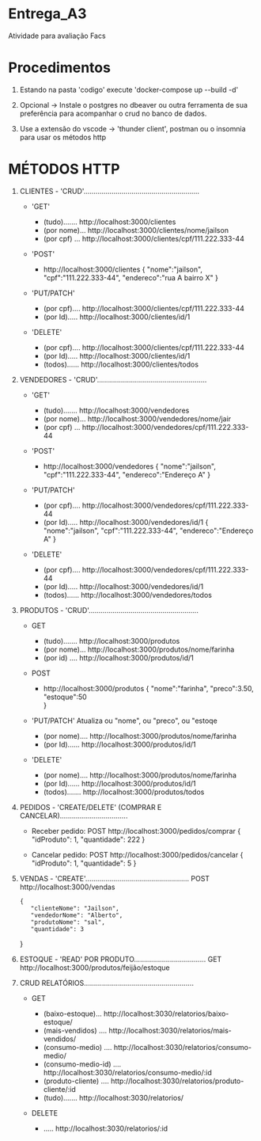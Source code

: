 # Entrega_A3
Atividade para avaliação Facs

# Procedimentos

1. Estando na pasta 'codigo' execute 'docker-compose up --build -d'

2. Opcional -> Instale o postgres no dbeaver ou outra ferramenta de sua preferência para acompanhar o crud no banco de dados. 

3. Use a extensão do vscode -> 'thunder client', postman ou o insomnia para usar os métodos http

# MÉTODOS HTTP

1. CLIENTES - 'CRUD'..........................................................
    * 'GET' 
      - (tudo)....... http://localhost:3000/clientes  
      - (por nome)... http://localhost:3000/clientes/nome/jailson 
      - (por cpf) ... http://localhost:3000/clientes/cpf/111.222.333-44 

    * 'POST'
      - http://localhost:3000/clientes
        {
          "nome":"jailson",
          "cpf":"111.222.333-44",
          "endereco":"rua A bairro X"
        }

    * 'PUT/PATCH'
      - (por cpf).... http://localhost:3000/clientes/cpf/111.222.333-44
      - (por Id)..... http://localhost:3000/clientes/id/1

    * 'DELETE'
      - (por cpf).... http://localhost:3000/clientes/cpf/111.222.333-44
      - (por Id)..... http://localhost:3000/clientes/id/1
      - (todos)...... http://localhost:3000/clientes/todos
    
2. VENDEDORES - 'CRUD'.......................................................
    * 'GET' 
      - (tudo)....... http://localhost:3000/vendedores
      - (por nome)... http://localhost:3000/vendedores/nome/jair  
      - (por cpf) ... http://localhost:3000/vendedores/cpf/111.222.333-44 

    * 'POST'
      - http://localhost:3000/vendedores
        {
          "nome":"jailson",
          "cpf":"111.222.333-44",
          "endereco":"Endereço A"
        }

    * 'PUT/PATCH'
      - (por cpf).... http://localhost:3000/vendedores/cpf/111.222.333-44
      - (por Id)..... http://localhost:3000/vendedores/id/1
        {
          "nome":"jailson",
          "cpf":"111.222.333-44",
          "endereco":"Endereço A"
        }

    * 'DELETE'
      - (por cpf).... http://localhost:3000/vendedores/cpf/111.222.333-44
      - (por Id)..... http://localhost:3000/vendedores/id/1
      - (todos)...... http://localhost:3000/vendedores/todos

3. PRODUTOS - 'CRUD'.......................................................
    * GET 
      - (tudo)....... http://localhost:3000/produtos
      - (por nome)... http://localhost:3000/produtos/nome/farinha 
      - (por id) .... http://localhost:3000/produtos/id/1

    * POST
      - http://localhost:3000/produtos
        {
          "nome":"farinha",
          "preco":3.50,  
          "estoque":50             
        }

    * 'PUT/PATCH' Atualiza ou "nome", ou "preco", ou "estoqe
      - (por nome).... http://localhost:3000/produtos/nome/farinha
      - (por Id)...... http://localhost:3000/produtos/id/1
         
    * 'DELETE'
      - (por nome).... http://localhost:3000/produtos/nome/farinha
      - (por Id)...... http://localhost:3000/produtos/id/1
      - (todos)....... http://localhost:3000/produtos/todos
      

4. PEDIDOS - 'CREATE/DELETE' (COMPRAR E CANCELAR)..................................

   * Receber pedido: 
     POST http://localhost:3000/pedidos/comprar
        {
          "idProduto": 1,
          "quantidade": 222
        }

   * Cancelar pedido: 
     POST http://localhost:3000/pedidos/cancelar
        {
          "idProduto": 1,
          "quantidade": 5
        }

5. VENDAS - 'CREATE'....................................................
   POST http://localhost:3000/vendas

       {
          "clienteNome": "Jailson",
          "vendedorNome": "Alberto",
          "produtoNome": "sal",
          "quantidade": 3
      }

6. ESTOQUE - 'READ' POR PRODUTO....................................
   GET http://localhost:3000/produtos/feijão/estoque

7. CRUD RELATÓRIOS.......................................................
    * GET 
      - (baixo-estoque)... http://localhost:3030/relatorios/baixo-estoque/
      - (mais-vendidos) .... http://localhost:3030/relatorios/mais-vendidos/
      - (consumo-medio) .... http://localhost:3030/relatorios/consumo-medio/
      - (consumo-medio-id) .... http://localhost:3030/relatorios/consumo-medio/:id
      - (produto-cliente) .... http://localhost:3030/relatorios/produto-cliente/:id
      - (tudo)....... http://localhost:3030/relatorios/

    * DELETE
      - ..... http://localhost:3030/relatorios/:id